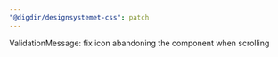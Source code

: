 ```yaml
---
"@digdir/designsystemet-css": patch
---
```


ValidationMessage: fix icon abandoning the component when scrolling
